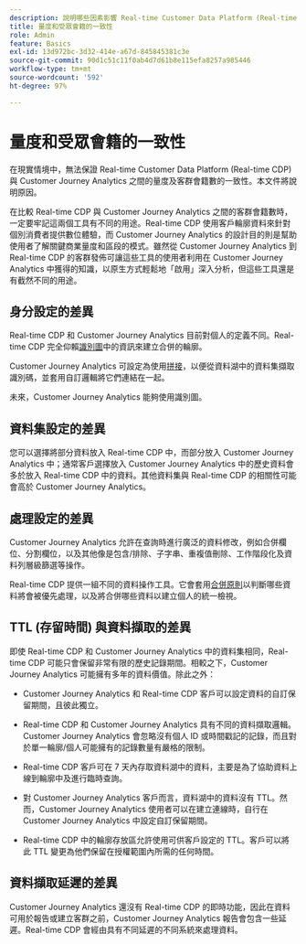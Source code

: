 ```yaml
---
description: 說明哪些因素影響 Real-time Customer Data Platform (Real-time CDP) 與 Customer Journey Analytics 之間的量度及客群會籍數的一致性。
title: 量度和受眾會籍的一致性
role: Admin
feature: Basics
exl-id: 13d972bc-3d32-414e-a67d-845845381c3e
source-git-commit: 90d1c51c11f0ab4d7d61b8e115efa8257a985446
workflow-type: tm+mt
source-wordcount: '592'
ht-degree: 97%

---
```



# 量度和受眾會籍的一致性

在現實情境中，無法保證 Real-time Customer Data Platform (Real-time CDP) 與 Customer Journey Analytics 之間的量度及客群會籍數的一致性。本文件將說明原因。

在比較 Real-time CDP 與 Customer Journey Analytics 之間的客群會籍數時，一定要牢記這兩個工具有不同的用途。Real-time CDP 使用客戶輪廓資料來針對個別消費者提供數位體驗，而 Customer Journey Analytics 的設計目的則是幫助使用者了解關鍵商業量度和區段的模式。雖然從 Customer Journey Analytics 到 Real-time CDP 的客群發佈可讓這些工具的使用者利用在 Customer Journey Analytics 中獲得的知識，以原生方式輕鬆地「啟用」深入分析，但這些工具還是有截然不同的用途。

## 身分設定的差異

Real-time CDP 和 Customer Journey Analytics 目前對個人的定義不同。Real-time CDP 完全仰賴[識別圖](https://experienceleague.adobe.com/docs/platform-learn/tutorials/identities/understanding-identity-and-identity-graphs.html)中的資訊來建立合併的輪廓。

Customer Journey Analytics 可設定為使用[拼接](../stitching/overview.md)，以便從資料湖中的資料集擷取識別碼，並套用自訂邏輯將它們連結在一起。

未來，Customer Journey Analytics 能夠使用識別圖。

## 資料集設定的差異

您可以選擇將部分資料放入 Real-time CDP 中，而部分放入 Customer Journey Analytics 中；通常客戶選擇放入 Customer Journey Analytics 中的歷史資料會多於放入 Real-time CDP 中的資料。其他資料集與 Real-time CDP 的相關性可能會高於 Customer Journey Analytics。

## 處理設定的差異

Customer Journey Analytics 允許在查詢時進行廣泛的資料修改，例如合併欄位、分割欄位，以及其他像是包含/排除、子字串、重複值刪除、工作階段化及資料列層級篩選等操作。

Real-time CDP 提供一組不同的資料操作工具。它會套用[合併原則](https://experienceleague.adobe.com/docs/experience-platform/profile/merge-policies/overview.html)以判斷哪些資料將會被優先處理，以及將合併哪些資料以建立個人的統一檢視。

## TTL (存留時間) 與資料擷取的差異

即使 Real-time CDP 和 Customer Journey Analytics 中的資料集相同，Real-time CDP 可能只會保留非常有限的歷史記錄期間。相較之下，Customer Journey Analytics 可能擁有多年的資料價值。除此之外：

* Customer Journey Analytics 和 Real-time CDP 客戶可以設定資料的自訂保留期間，且彼此獨立。

* Real-time CDP 和 Customer Journey Analytics 具有不同的資料擷取邏輯。Customer Journey Analytics 會忽略沒有個人 ID 或時間戳記的記錄，而且對於單一輪廓/個人可能擁有的記錄數量有嚴格的限制。

* Real-time CDP 客戶可在 7 天內存取資料湖中的資料，主要是為了協助資料上線到輪廓中及進行臨時查詢。

* 對 Customer Journey Analytics 客戶而言，資料湖中的資料沒有 TTL。然而，Customer Journey Analytics 使用者可以在建立連線時，自行在 Customer Journey Analytics 中設定自訂保留期間。

* Real-time CDP 中的輪廓存放區允許使用可供客戶設定的 TTL。客戶可以將此 TTL 變更為他們保留在授權範圍內所需的任何時間。

## 資料擷取延遲的差異

Customer Journey Analytics 還沒有 Real-time CDP 的即時功能，因此在資料可用於報告或建立客群之前，Customer Journey Analytics 報告會包含一些延遲。Real-time CDP 會經由具有不同延遲的不同系統來處理資料。
